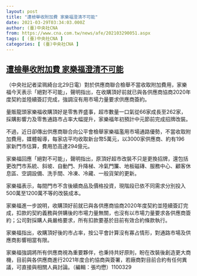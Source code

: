 ```yaml
---
layout: post
title: "遭檢舉收附加費 家樂福澄清不可能"
date: 2021-03-29T03:34:03.000Z
author: (臺)中央社CNA
from: https://www.cna.com.tw/news/afe/202103290051.aspx
tags: [ (臺)中央社CNA ]
categories: [ (臺)中央社CNA ]
---
```

<!--1616988843000-->
[遭檢舉收附加費 家樂福澄清不可能](https://www.cna.com.tw/news/afe/202103290051.aspx)
------

<div>
<div></div><div class="paragraph"><p>（中央社記者梁珮綺台北29日電）對於供應商聯合檢舉不當收取附加費用，家樂福今天表示「絕對不可能」，聲明指出，在收購頂好前就已與各供應商協商2020年度契約並陸續簽訂完成，強調沒有用市場力量要求供應商簽約。</p><p>量販龍頭家樂福收購頂好是零售界盛事，超市數量一口氣從66家成長至262家，採購影響力及零售通路市占率大幅提升，家樂福年初預計中元節前完成招牌改裝。</p><p>不過，近日卻傳出供應商聯合向公平會檢舉家樂福濫用市場通路優勢，不當收取附加費用，媒體報導，每家店平均收取新台幣5萬元，以3000家供應商、約有196 家新門市估算，費用恐高達294億元。</p><p>家樂福回應「絕對不可能」，聲明指出，原頂好超市改裝不只是更換招牌，還包括更改門市系統、斜坡、自動門、升降梯、冷氣門簾、地板磁磚、服務中心、顧客休息區、空調設備、洗手間、冷凍、冷藏、一般貨架的更新。</p><p>家樂福表示，每間門市不含後續商品及價格投資，現階段已依不同需求分別投入500萬至1200萬不等的改裝成本。</p><p>家樂福進一步說明，收購頂好前就已與各供應商協商2020年度契約並陸續簽訂完成，扣款的契約義務與併購後的市場力量無關，也沒有以市場力量要求各供應商簽約；公司對採購人員嚴格要求，所有扣款要基於目前有效合約條款執行。</p><p>家樂福指出，收購頂好後的市占率，按公平會計算沒有寡占情形，對通路市場及供應商影響相當有限。</p><p>家樂福強調將所有供應商視為重要夥伴，也秉持共好原則，盼在改裝後創造更大商機，目前與各供應商進行2021年度合約協商與簽署，若廠商對目前合約有任何異議，可直接與相關人員討論。（編輯：張均懋）1100329</p></div>
</div>
